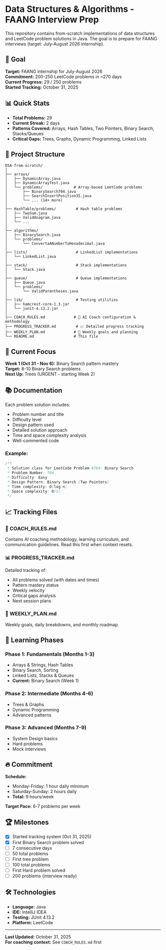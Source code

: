 # Data Structures & Algorithms - FAANG Interview Prep

This repository contains from-scratch implementations of data structures and LeetCode problem solutions in Java. The goal is to prepare for FAANG interviews (target: July-August 2026 internship).

## 🎯 Goal

**Target:** FAANG internship for July-August 2026  
**Commitment:** 200-250 LeetCode problems in ~270 days  
**Current Progress:** 29 / 250 problems  
**Started Tracking:** October 31, 2025

## 📊 Quick Stats

- **Total Problems:** 29
- **Current Streak:** 2 days
- **Patterns Covered:** Arrays, Hash Tables, Two Pointers, Binary Search, Stacks/Queues
- **Critical Gaps:** Trees, Graphs, Dynamic Programming, Linked Lists

## 📁 Project Structure

```
DSA-from-scratch/
│
├── arrays/
│   ├── DynamicArray.java
│   ├── DynamicArrayTest.java
│   └── problems/              # Array-based LeetCode problems
│       ├── BinarySearch704.java
│       ├── SearchInsertPosition35.java
│       └── ... (14+ more)
│
├── HashTable/problems/         # Hash table problems
│   ├── TwoSum.java
│   ├── ValidAnagram.java
│   └── ...
│
├── algorithms/
│   ├── BinarySearch.java
│   └── problems/
│       └── ConvertaANumberToHexadecimal.java
│
├── lists/                      # LinkedList implementations
│   └── LinkedList.java
│
├── stack/                      # Stack implementations
│   └── Stack.java
│
├── queue/                      # Queue implementations
│   ├── Queue.java
│   └── problems/
│       └── ValidParentheses.java
│
├── lib/                        # Testing utilities
│   ├── hamcrest-core-1.3.jar
│   └── junit-4.13.2.jar
│
├── COACH_RULES.md             # 🤖 AI Coach configuration & methodology
├── PROGRESS_TRACKER.md         # 📈 Detailed progress tracking
├── WEEKLY_PLAN.md             # 📅 Weekly goals and planning
└── README.md                  # This file
```

## 🚀 Current Focus

**Week 1 (Oct 31 - Nov 6):** Binary Search pattern mastery  
**Target:** 8-10 Binary Search problems  
**Next Up:** Trees (URGENT - starting Week 2)

## 📚 Documentation

Each problem solution includes:
- Problem number and title
- Difficulty level
- Design pattern used
- Detailed solution approach
- Time and space complexity analysis
- Well-commented code

### Example:
```java
/**
 * Solution class for LeetCode Problem #704: Binary Search
 * Problem Number: 704
 * Difficulty: Easy
 * Design Pattern: Binary Search (Two Pointers)
 * Time complexity: O(log n)
 * Space complexity: O(1)
 */
```

## 📈 Tracking Files

### 🤖 COACH_RULES.md
Contains AI coaching methodology, learning curriculum, and communication guidelines. Read this first when context resets.

### 📊 PROGRESS_TRACKER.md
Detailed tracking of:
- All problems solved (with dates and times)
- Pattern mastery status
- Weekly velocity
- Critical gaps analysis
- Next session plans

### 📅 WEEKLY_PLAN.md
Weekly goals, daily breakdowns, and monthly roadmap.

## 🎯 Learning Phases

### Phase 1: Fundamentals (Months 1-3)
- Arrays & Strings, Hash Tables
- Binary Search, Sorting
- Linked Lists, Stacks & Queues
- **Current:** Binary Search (Week 1)

### Phase 2: Intermediate (Months 4-6)
- Trees & Graphs
- Dynamic Programming
- Advanced patterns

### Phase 3: Advanced (Months 7-9)
- System Design basics
- Hard problems
- Mock interviews

## 🔥 Commitment

**Schedule:**
- Monday-Friday: 1 hour daily minimum
- Saturday-Sunday: 2 hours daily
- **Total:** 9 hours/week

**Target Pace:** 6-7 problems per week

## 🏆 Milestones

- [x] Started tracking system (Oct 31, 2025)
- [x] First Binary Search problem solved
- [ ] 7 consecutive days
- [ ] 50 total problems
- [ ] First tree problem
- [ ] 100 total problems
- [ ] First Hard problem solved
- [ ] 200 problems (interview ready)

## 🛠️ Technologies

- **Language:** Java
- **IDE:** IntelliJ IDEA
- **Testing:** JUnit 4.13.2
- **Platform:** LeetCode

---

**Last Updated:** October 31, 2025  
**For coaching context:** See `COACH_RULES.md` first
